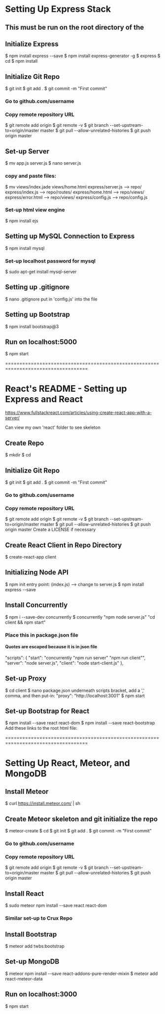 # Setting Up Express Stack
## This must be run on the root directory of the <REPO>

## Initialize Express
$ npm install express --save
$ npm install express-generator -g
$ express <REPO>
$ cd <REPO>
$ npm install

## Initialize Git Repo
$ git init
$ git add .
$ git commit -m "First commit"
### Go to github.com/username
### Copy remote repository URL
$ git remote add origin <REPO URL>
$ git remote -v
$ git branch --set-upstream-to=origin/master master
$ git pull --allow-unrelated-histories
$ git push origin master

## Set-up Server
$ mv app.js server.js
$ nano server.js

### copy and paste files:
$ mv views/index.jade views/home.html
  express/server.js --> repo/
  express/index.js  --> repo/routes/
  express/home.html --> repo/views/
  express/error.html --> repo/views/
  express/config.js --> repo/config.js

### Set-up html view engine
$ npm install ejs

## Setting up MySQL Connection to Express
$ npm install mysql
### Set-up localhost password for mysql
$ sudo apt-get install mysql-server

## Setting up .gitignore
$ nano .gitignore
put in 'config.js' into the file

## Setting up Bootstrap
$ npm install bootstrap@3

## Run on localhost:5000
$ npm start

===================================================================================
# React's README - Setting up Express and React

https://www.fullstackreact.com/articles/using-create-react-app-with-a-server/

Can view my own 'react' folder to see skeleton

## Create Repo
$ mkdir <REPO>
$ cd <REPO>

## Initialize Git Repo
$ git init
$ git add .
$ git commit -m "First commit"
### Go to github.com/username
### Copy remote repository URL
$ git remote add origin <REPO URL>
$ git remote -v
$ git branch --set-upstream-to=origin/master master
$ git pull --allow-unrelated-histories
$ git push origin master
Create a LICENSE if necessary

## Create React Client in Repo Directory
$ create-react-app client

## Initializing Node API
$ npm init
entry point: (index.js) --> change to server.js
$ npm install express --save

## Install Concurrently
$ npm i --save-dev concurrently
$ concurrently "npm node server.js" "cd client && npm start"
### Place this in <REPO> package.json file
#### Quotes are escaped because it is in json file
"scripts": {
    "start": "concurrently \"npm run server\" \"npm run client\"",
    "server": "node server.js",
    "client": "node start-client.js"
  },

## Set-up Proxy
$ cd client
$ nano package.json
underneath scripts bracket, add a ',' comma, and then put-in:
"proxy": "http://localhost:3001"
$ npm start

## Set-up Bootstrap for React
$ npm install --save react react-dom
$ npm install --save react-bootstrap
Add these links to the root html file:
<link rel="stylesheet" href="https://maxcdn.bootstrapcdn.com/bootstrap/latest/css/bootstrap.min.css">
<link rel="stylesheet" href="https://maxcdn.bootstrapcdn.com/bootstrap/latest/css/bootstrap-theme.min.css">

===================================================================================

# Setting Up React, Meteor, and MongoDB

## Install Meteor
$ curl https://install.meteor.com/ | sh

## Create Meteor skeleton and git initialize the repo
$ meteor-create <REPO>
$ cd <REPO>
$ git init
$ git add .
$ git commit -m "First commit"
### Go to github.com/username
### Copy remote repository URL
$ git remote add origin <REPO URL>
$ git remote -v
$ git branch --set-upstream-to=origin/master master
$ git pull --allow-unrelated-histories
$ git push origin master

## Install React
$ sudo meteor npm install --save react react-dom
### Similar set-up to Crux Repo

## Install Bootstrap
$ meteor add twbs:bootstrap

## Set-up MongoDB
$ meteor npm install --save react-addons-pure-render-mixin
$ meteor add react-meteor-data

## Run on localhost:3000
$ npm start
